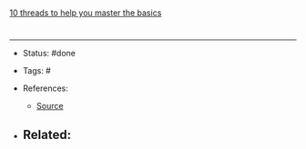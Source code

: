 # 
[10 threads to help you master the basics](https://twitter.com/AliTheCFO/status/1513120867479277570)


# 

---
- Status: #done

- Tags: #

- References:
	- [Source](https://twitter.com/AliTheCFO/status/1513120867479277570)

- Related:
	- 
